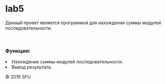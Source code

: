 # lab5
<p> Данный проект является программой для нахождения суммы модулей последовательности.</p>
<br>
<h3>Функции:</h3>
<u1>
  <li>Нахождение суммы модулей последовательности.</li>
  <li>Вывод результата.</li>
</u1>
<p>© 2018 SFU </p>
